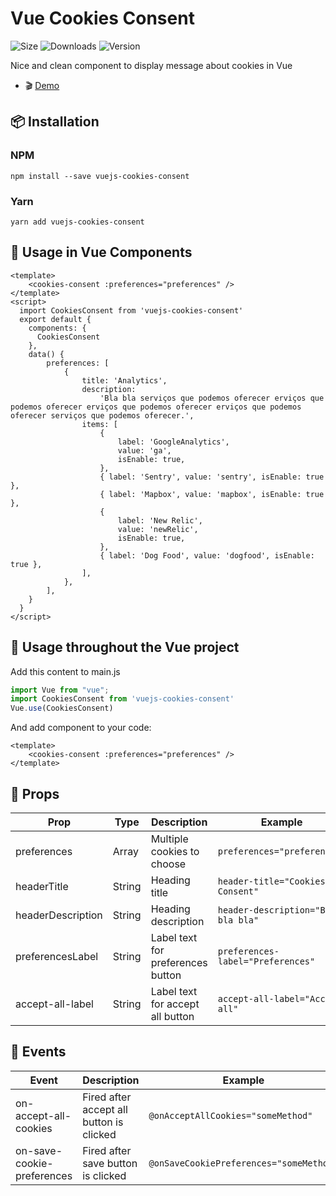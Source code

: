 # Vue Cookies Consent
![Size](https://img.shields.io/bundlephobia/minzip/vuejs-cookies-consent)
![Downloads](https://img.shields.io/npm/dt/vuejs-cookies-consent)
![Version](https://img.shields.io/npm/v/vuejs-cookies-consent)

Nice and clean component to display message about cookies in Vue

- 🎬 [Demo](https://swiftxru.github.io/vue-cookies-consent/)

## 📦 Installation

### NPM

`npm install --save vuejs-cookies-consent`

### Yarn

`yarn add vuejs-cookies-consent`

## 🚀 Usage in Vue Components

```vue
<template>
    <cookies-consent :preferences="preferences" />
</template>
<script>
  import CookiesConsent from 'vuejs-cookies-consent'
  export default {
    components: {
      CookiesConsent
    },
    data() {
        preferences: [
            {
                title: 'Analytics',
                description:
                    'Bla bla serviços que podemos oferecer erviços que podemos oferecer erviços que podemos oferecer erviços que podemos oferecer serviços que podemos oferecer.',
                items: [
                    {
                        label: 'GoogleAnalytics',
                        value: 'ga',
                        isEnable: true,
                    },
                    { label: 'Sentry', value: 'sentry', isEnable: true },
                    { label: 'Mapbox', value: 'mapbox', isEnable: true },
                    {
                        label: 'New Relic',
                        value: 'newRelic',
                        isEnable: true,
                    },
                    { label: 'Dog Food', value: 'dogfood', isEnable: true },
                ],
            },
        ],
    }
  }
</script>
```

## 🚀 Usage throughout the Vue project
Add this content to main.js
```js
import Vue from "vue";
import CookiesConsent from 'vuejs-cookies-consent'
Vue.use(CookiesConsent)
```

And add component to your code:

```vue
<template>
    <cookies-consent :preferences="preferences" />
</template>
```

## 🔧 Props

| Prop                  | Type    | Description                                                 | Example                             |
|-----------------------|---------|-------------------------------------------------------------|-------------------------------------|
| preferences           | Array   | Multiple cookies to choose                                  | `preferences="preferences"`         |
| headerTitle           | String  | Heading title                                               | `header-title="Cookies Consent"`    |
| headerDescription     | String  | Heading description                                         | `header-description="Bla bla bla"`  |
| preferencesLabel      | String  | Label text for preferences button                           | `preferences-label="Preferences"`   |
| accept-all-label      | String  | Label text for accept all button                            | `accept-all-label="Accept all"`     |

## 🔧 Events

| Event         | Description                                              | Example                                 |
|---------------|----------------------------------------------------------|-----------------------------------------|
| on-accept-all-cookies        | Fired after accept all button is clicked  | `@onAcceptAllCookies="someMethod"`      |
| on-save-cookie-preferences   | Fired after save button is clicked        | `@onSaveCookiePreferences="someMethod"` |